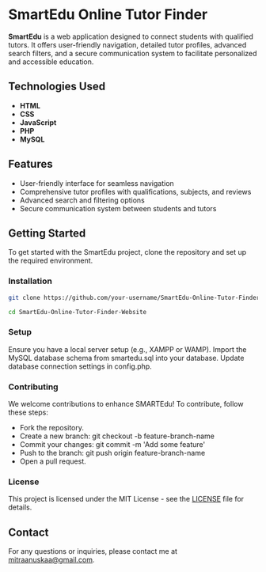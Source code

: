 # SmartEdu Online Tutor Finder

**SmartEdu** is a web application designed to connect students with qualified tutors. It offers user-friendly navigation, detailed tutor profiles, advanced search filters, and a secure communication system to facilitate personalized and accessible education.

## Technologies Used

- **HTML**
- **CSS**
- **JavaScript**
- **PHP**
- **MySQL**

## Features

- User-friendly interface for seamless navigation
- Comprehensive tutor profiles with qualifications, subjects, and reviews
- Advanced search and filtering options
- Secure communication system between students and tutors

## Getting Started

To get started with the SmartEdu project, clone the repository and set up the required environment.

### Installation

```bash
git clone https://github.com/your-username/SmartEdu-Online-Tutor-Finder-Website.git
```
```bash
cd SmartEdu-Online-Tutor-Finder-Website
```

### Setup
Ensure you have a local server setup (e.g., XAMPP or WAMP).
Import the MySQL database schema from smartedu.sql into your database.
Update database connection settings in config.php.

### Contributing
We welcome contributions to enhance SMARTEdu! To contribute, follow these steps:

- Fork the repository.
- Create a new branch: git checkout -b feature-branch-name
- Commit your changes: git commit -m 'Add some feature'
- Push to the branch: git push origin feature-branch-name
- Open a pull request.

### License
This project is licensed under the MIT License - see the [LICENSE](LICENSE) file for details.

## Contact
For any questions or inquiries, please contact me at mitraanuskaa@gmail.com.

